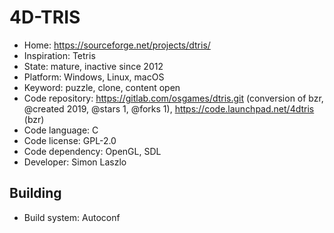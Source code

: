 # 4D-TRIS

- Home: https://sourceforge.net/projects/dtris/
- Inspiration: Tetris
- State: mature, inactive since 2012
- Platform: Windows, Linux, macOS
- Keyword: puzzle, clone, content open
- Code repository: https://gitlab.com/osgames/dtris.git (conversion of bzr, @created 2019, @stars 1, @forks 1), https://code.launchpad.net/4dtris (bzr)
- Code language: C
- Code license: GPL-2.0
- Code dependency: OpenGL, SDL
- Developer: Simon Laszlo

## Building

- Build system: Autoconf
